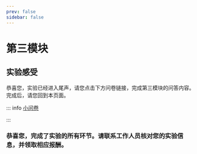 ```yaml
---
prev: false
sidebar: false
---
```

# 第三模块

## 实验感受

恭喜您，实验已经进入尾声，请您点击下方问卷链接，完成第三模块的问答内容。完成后，请您回到本页面。

::: info
[小问卷](https://www.credamo.com/s/nMzqquano/  )

:::

### 恭喜您，完成了实验的所有环节。请联系工作人员核对您的实验信息，并领取相应报酬。



